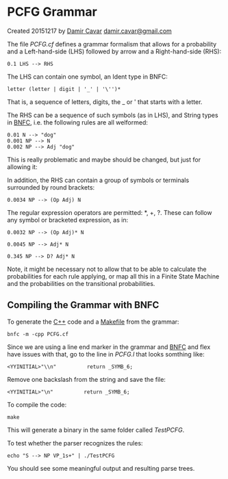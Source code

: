 # PCFG Grammar

Created 20151217 by [Damir Cavar] <damir.cavar@gmail.com>



The file *PCFG.cf* defines a grammar formalism that allows for a probability and a Left-hand-side (LHS) followed by arrow and
a Right-hand-side (RHS):

	0.1 LHS --> RHS

The LHS can contain one symbol, an Ident type in BNFC:

	letter (letter | digit | '_' | '\'')*

That is, a sequence of letters, digits, the _ or ' that starts with a letter.

The RHS can be a sequence of such symbols (as in LHS), and String types in [BNFC], i.e. the following rules
are all welformed:

	0.01 N --> "dog"
	0.001 NP --> N
	0.002 NP --> Adj "dog"


This is really problematic and maybe should be changed, but just for allowing it:

In addition, the RHS can contain a group of symbols or terminals surrounded by round brackets:

	0.0034 NP --> (Op Adj) N

The regular expression operators are permitted: *, +, ?. These can follow any symbol or bracketed
expression, as in:

	0.0032 NP --> (Op Adj)* N

	0.0045 NP --> Adj* N

	0.345 NP --> D? Adj* N

Note, it might be necessary not to allow that to be able to calculate the probabilities for each rule applying, or map all this in a Finite State Machine and the probabilities on the transitional probabilities.



## Compiling the Grammar with BNFC

To generate the [C++] code and a [Makefile] from the grammar:

	bnfc -m -cpp PCFG.cf

Since we are using a line end marker in the grammar and [BNFC] and flex have issues with that, go to
the line in *PCFG.l* that looks somthing like:

	<YYINITIAL>"\\n"          return _SYMB_6;

Remove one backslash from the string and save the file:

	<YYINITIAL>"\n"          return _SYMB_6;

To compile the code:

	make

This will generate a binary in the same folder called *TestPCFG*.

To test whether the parser recognizes the rules:

	echo "S --> NP VP_1s+" | ./TestPCFG

You should see some meaningful output and resulting parse trees.






[BNFC]: http://bnfc.digitalgrammars.com/ "BNF Converter"
[Damir Cavar]: http://linguistlist.org/people/damir_cavar.html "Damir Cavar"
[C++]: https://en.wikipedia.org/wiki/C%2B%2B "C++ Wiki"
[BNF]: https://en.wikipedia.org/wiki/Backus%E2%80%93Naur_Form "Backus Naur Form"
[LaTeX]: https://en.wikipedia.org/wiki/LaTeX "LaTeX, a document markup language."
[Context-free Grammar]: https://en.wikipedia.org/wiki/Context-free_grammar "Context-free Grammar"
[CFG]: https://en.wikipedia.org/wiki/Context-free_grammar "Context-free Grammar"
[XLE]: http://www2.parc.com/isl/groups/nltt/xle/ "Xerox Linguistic Environment"
[Xerox Linguistic Environment]: http://www2.parc.com/isl/groups/nltt/xle/ "Xerox Linguistic Environment"
[Makefile]: https://en.wikipedia.org/wiki/Makefile "Makefile"
[PDF]: https://en.wikipedia.org/wiki/Portable_Document_Format "Portable Document Format"



